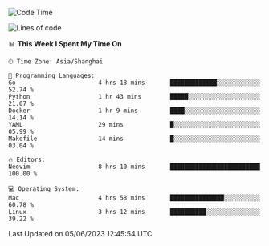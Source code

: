 <!--START_SECTION:waka-->
![Code Time](http://img.shields.io/badge/Code%20Time-1%2C384%20hrs%2056%20mins-blue)

![Lines of code](https://img.shields.io/badge/From%20Hello%20World%20I%27ve%20Written-261.4%20thousand%20lines%20of%20code-blue)

📊 **This Week I Spent My Time On** 

```text
🕑︎ Time Zone: Asia/Shanghai

💬 Programming Languages: 
Go                       4 hrs 18 mins       █████████████░░░░░░░░░░░░   52.74 % 
Python                   1 hr 43 mins        █████░░░░░░░░░░░░░░░░░░░░   21.07 % 
Docker                   1 hr 9 mins         ████░░░░░░░░░░░░░░░░░░░░░   14.14 % 
YAML                     29 mins             █░░░░░░░░░░░░░░░░░░░░░░░░   05.99 % 
Makefile                 14 mins             █░░░░░░░░░░░░░░░░░░░░░░░░   03.04 % 

🔥 Editors: 
Neovim                   8 hrs 10 mins       █████████████████████████   100.00 % 

💻 Operating System: 
Mac                      4 hrs 58 mins       ███████████████░░░░░░░░░░   60.78 % 
Linux                    3 hrs 12 mins       ██████████░░░░░░░░░░░░░░░   39.22 % 
```


 Last Updated on 05/06/2023 12:45:54 UTC
<!--END_SECTION:waka-->
